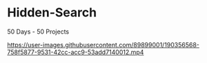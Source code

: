 # Hidden-Search
50 Days - 50 Projects


https://user-images.githubusercontent.com/89899001/190356568-758f5877-9531-42cc-acc9-53add7140012.mp4

